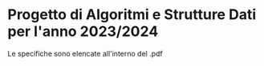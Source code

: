 # Progetto di Algoritmi e Strutture Dati per l'anno 2023/2024

Le specifiche sono elencate all'interno del .pdf
